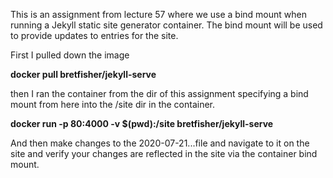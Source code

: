 This is an assignment from lecture 57 where we use a bind mount when running a Jekyll static site generator container. The bind mount will be used to provide updates to entries for the site.

First I pulled down the image

**docker pull bretfisher/jekyll-serve**

then I ran the container from the dir of this assignment specifying a bind mount from here into the /site dir in the container.


**docker run -p 80:4000 -v $(pwd):/site bretfisher/jekyll-serve**

And then make changes to the 2020-07-21...file and navigate to it on the site and verify your changes are reflected in the site via the container bind mount.

